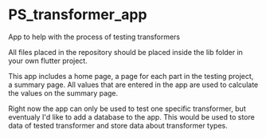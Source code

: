 # PS_transformer_app
App to help with the process of testing transformers

All files placed in the repository should be placed inside the lib folder in your own flutter project.

This app includes a home page, a page for each part in the testing project, a summary page.
All values that are entered in the app are used to calculate the values on the summary page.

Right now the app can only be used to test one specific transformer, but eventualy I'd like to add a database to the app.
This would be used to store data of tested transformer and store data about transformer types.
